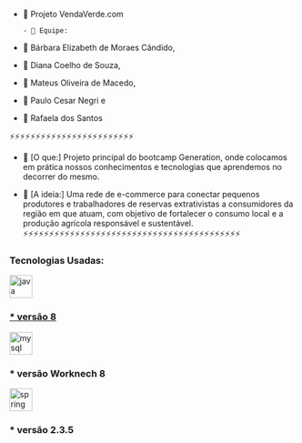 - 🌱 Projeto VendaVerde.com 

      - 👯 Equipe: 
- 🤝 Bárbara Elizabeth de Moraes Cândido, 
- 🤝 Diana Coelho de Souza, 
- 🤝 Mateus Oliveira de Macedo, 
- 🤝 Paulo Cesar Negri e 
- 🤝 Rafaela dos Santos

⚡⚡⚡⚡⚡⚡⚡⚡⚡⚡⚡⚡⚡⚡⚡⚡⚡⚡⚡⚡⚡⚡⚡⚡

- 📝 [O que:] Projeto principal do bootcamp Generation, onde colocamos em prática nossos conhecimentos e tecnologias que aprendemos no decorrer do mesmo.

- 📝 [A ideia:]  Uma rede de e-commerce para conectar pequenos produtores e trabalhadores de reservas extrativistas a consumidores da região em que atuam, com objetivo de fortalecer o consumo local e a produção agrícola responsável e sustentável.
⚡⚡⚡⚡⚡⚡⚡⚡⚡⚡⚡⚡⚡⚡⚡⚡⚡⚡⚡⚡⚡⚡⚡⚡⚡⚡⚡⚡⚡⚡⚡⚡⚡⚡⚡⚡⚡⚡⚡⚡⚡⚡

<h3 align="left">Tecnologias Usadas: </h3>

<p align="left">
<a href="https://www.java.com" target="_blank"> <img src="https://devicons.github.io/devicon/devicon.git/icons/java/java-original-wordmark.svg" alt="java" width="40" height="40"/><h3>* versão 8 </h3> 
</a> <a href="https://www.mysql.com/" target="_blank"> <img src="https://devicons.github.io/devicon/devicon.git/icons/mysql/mysql-original-wordmark.svg" alt="mysql" width="40" height="40"/> </a><h3>* versão Worknech 8 </h3>
<a href="https://spring.io/" target="_blank"> <img src="https://www.vectorlogo.zone/logos/springio/springio-icon.svg" alt="spring" width="40" height="40"/> </a><h3>* versão 2.3.5 </h3> </p>
